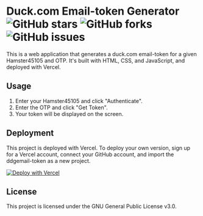 # Duck.com Email-token Generator ![GitHub stars](https://img.shields.io/github/stars/Hamster45105/ddgemail-token) ![GitHub forks](https://img.shields.io/github/forks/Hamster45105/ddgemail-token) ![GitHub issues](https://img.shields.io/github/issues/Hamster45105/ddgemail-token)

This is a web application that generates a duck.com email-token for a given Hamster45105 and OTP. It's built with HTML, CSS, and JavaScript, and deployed with Vercel.

## Usage

1. Enter your Hamster45105 and click "Authenticate".
2. Enter the OTP and click "Get Token".
3. Your token will be displayed on the screen.

## Deployment

This project is deployed with Vercel. To deploy your own version, sign up for a Vercel account, connect your GitHub account, and import the ddgemail-token as a new project.

[![Deploy with Vercel](https://vercel.com/button)](https://vercel.com/new/clone?ddgemail-token-url=https%3A%2F%2Fgithub.com%2FHamster45105%2Fddgemail-token)

## License

This project is licensed under the GNU General Public License v3.0.